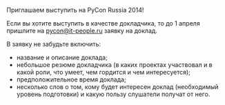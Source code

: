 Приглашаем выступить на PyCon Russia 2014!

Если вы хотите выступить в качестве докладчика, то до 1 апреля пришлите на pycon@it-people.ru заявку на доклад.

В заявку не забудьте включить:

* название и описание доклада;
* небольшое резюме докладчика (в каких проектах участвовал и в какой роли, что умеет, чем гордится и чем интересуется);
* предположительное время доклада;
* несколько слов о том, кому будет интересен доклад (необходимый уровень подготовки) и какую пользу слушатели получат от него.



